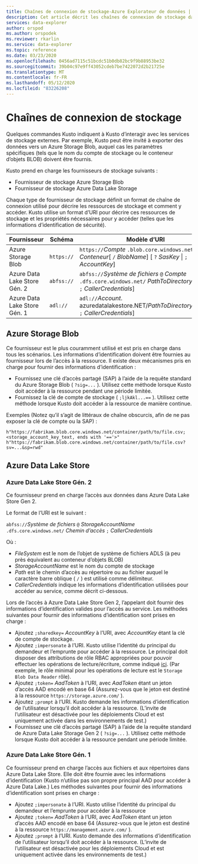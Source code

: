 ```yaml
---
title: Chaînes de connexion de stockage-Azure Explorateur de données | Microsoft Docs
description: Cet article décrit les chaînes de connexion de stockage dans Azure Explorateur de données.
services: data-explorer
author: orspod
ms.author: orspodek
ms.reviewer: rkarlin
ms.service: data-explorer
ms.topic: reference
ms.date: 03/23/2020
ms.openlocfilehash: 0456ad7115c51bcdc51b0db82bc9f9b88953be32
ms.sourcegitcommit: 39b04c97e9ff43052cdeb7be7422072d2b21725e
ms.translationtype: MT
ms.contentlocale: fr-FR
ms.lasthandoff: 05/12/2020
ms.locfileid: "83226208"
---
```

# <a name="storage-connection-strings"></a>Chaînes de connexion de stockage

Quelques commandes Kusto indiquent à Kusto d’interagir avec les services de stockage externes. Par exemple, Kusto peut être invité à exporter des données vers un Azure Storage Blob, auquel cas les paramètres spécifiques (tels que le nom du compte de stockage ou le conteneur d’objets BLOB) doivent être fournis.

Kusto prend en charge les fournisseurs de stockage suivants :


* Fournisseur de stockage Azure Storage Blob
* Fournisseur de stockage Azure Data Lake Storage

Chaque type de fournisseur de stockage définit un format de chaîne de connexion utilisé pour décrire les ressources de stockage et comment y accéder.
Kusto utilise un format d’URI pour décrire ces ressources de stockage et les propriétés nécessaires pour y accéder (telles que les informations d’identification de sécurité).


|Fournisseur                   |Schéma    |Modèle d’URI                          |
|---------------------------|----------|--------------------------------------|
|Azure Storage Blob         |`https://`|`https://`*Compte* `.blob.core.windows.net/` *Conteneur*[ `/` *BlobName*] [ `?` *SasKey* \| `;` *AccountKey*]|
|Azure Data Lake Store Gén. 2|`abfss://`|`abfss://`*Système de fichiers* `@` *Compte* `.dfs.core.windows.net/` *PathToDirectoryOrFile*[ `;` *CallerCredentials*]|
|Azure Data Lake Store Gén. 1|`adl://`  |`adl://`*Account*. azuredatalakestore.NET/*PathToDirectoryOrFile*[ `;` *CallerCredentials*]|

## <a name="azure-storage-blob"></a>Azure Storage Blob

Ce fournisseur est le plus couramment utilisé et est pris en charge dans tous les scénarios.
Les informations d’identification doivent être fournies au fournisseur lors de l’accès à la ressource. Il existe deux mécanismes pris en charge pour fournir des informations d’identification :

* Fournissez une clé d’accès partagé (SAP) à l’aide de la requête standard du Azure Storage Blob ( `?sig=...` ). Utilisez cette méthode lorsque Kusto doit accéder à la ressource pendant une période limitée.
* Fournissez la clé de compte de stockage ( `;ljkAkl...==` ). Utilisez cette méthode lorsque Kusto doit accéder à la ressource de manière continue.

Exemples (Notez qu’il s’agit de littéraux de chaîne obscurcis, afin de ne pas exposer la clé de compte ou la SAP) :

`h"https://fabrikam.blob.core.windows.net/container/path/to/file.csv;<storage_account_key_text, ends with '=='>"`
`h"https://fabrikam.blob.core.windows.net/container/path/to/file.csv?sv=...&sp=rwd"` 

## <a name="azure-data-lake-store"></a>Azure Data Lake Store

### <a name="azure-data-lake-store-gen-2"></a>Azure Data Lake Store Gén. 2

Ce fournisseur prend en charge l’accès aux données dans Azure Data Lake Store Gen 2.

Le format de l’URI est le suivant :

`abfss://`*Système de fichiers* `@` *StorageAccountName* `.dfs.core.windows.net/` *Chemin d’accès* `;` *CallerCredentials*

Où :

* _FileSystem_ est le nom de l’objet de système de fichiers ADLS (à peu près équivalent au conteneur d’objets BLOB)
* _StorageAccountName_ est le nom du compte de stockage
* _Path_ est le chemin d’accès au répertoire ou au fichier auquel le caractère barre oblique ( `/` ) est utilisé comme délimiteur.
* _CallerCredentials_ indique les informations d’identification utilisées pour accéder au service, comme décrit ci-dessous.

Lors de l’accès à Azure Data Lake Store Gen 2, l’appelant doit fournir des informations d’identification valides pour l’accès au service. Les méthodes suivantes pour fournir des informations d’identification sont prises en charge :

* Ajoutez `;sharedkey=` *AccountKey* à l’URI, avec _AccountKey_ étant la clé de compte de stockage.
* Ajoutez `;impersonate` à l’URI. Kusto utilise l’identité du principal du demandeur et l’emprunte pour accéder à la ressource. Le principal doit disposer des attributions de rôle RBAC appropriées pour pouvoir effectuer les opérations de lecture/écriture, comme indiqué [ici](https://docs.microsoft.com/azure/storage/blobs/data-lake-storage-access-control). (Par exemple, le rôle minimal pour les opérations de lecture est le `Storage Blob Data Reader` rôle).
* Ajoutez `;token=` *AadToken* à l’URI, avec _AadToken_ étant un jeton d’accès AAD encodé en base 64 (Assurez-vous que le jeton est destiné à la ressource `https://storage.azure.com/` ).
* Ajoutez `;prompt` à l’URI. Kusto demande les informations d’identification de l’utilisateur lorsqu’il doit accéder à la ressource. (L’invite de l’utilisateur est désactivée pour les déploiements Cloud et est uniquement activée dans les environnements de test.)
* Fournissez une clé d’accès partagé (SAP) à l’aide de la requête standard de Azure Data Lake Storage Gen 2 ( `?sig=...` ). Utilisez cette méthode lorsque Kusto doit accéder à la ressource pendant une période limitée.



### <a name="azure-data-lake-store-gen-1"></a>Azure Data Lake Store Gén. 1

Ce fournisseur prend en charge l’accès aux fichiers et aux répertoires dans Azure Data Lake Store.
Elle doit être fournie avec les informations d’identification (Kusto n’utilise pas son propre principal AAD pour accéder à Azure Data Lake.) Les méthodes suivantes pour fournir des informations d’identification sont prises en charge :

* Ajoutez `;impersonate` à l’URI. Kusto utilise l’identité du principal du demandeur et l’emprunte pour accéder à la ressource
* Ajoutez `;token=` *AadToken* à l’URI, avec *AadToken* étant un jeton d’accès AAD encodé en base 64 (Assurez-vous que le jeton est destiné à la ressource `https://management.azure.com/` ).
* Ajoutez `;prompt` à l’URI. Kusto demande des informations d’identification de l’utilisateur lorsqu’il doit accéder à la ressource. (L’invite de l’utilisateur est désactivée pour les déploiements Cloud et est uniquement activée dans les environnements de test.)



